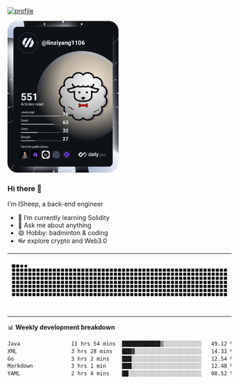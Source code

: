 [![profile](https://user-images.githubusercontent.com/54968314/208005045-e4b42f3b-833d-4242-bfcc-e764865553a2.svg)](https://www.calligrapher.ai/)

<a href="https://app.daily.dev/linziyang1106"><img src="/devcard.png" width="250" alt="ISheep's Dev Card"/></a>

### Hi there 🐏

I'm ISheep, a back-end engineer

- 🔭 I’m currently learning Solidity
- 💬 Ask me about anything
- 😄 Hobby: badminton & coding
- 👓 explore crypto and Web3.0

-------

![](https://raw.githubusercontent.com/ISheepp/ISheepp/output/github-contribution-grid-snake.svg)

-------

📊 **Weekly development breakdown**
<!--START_SECTION:waka-->

```txt
Java                11 hrs 54 mins  ████████████▒░░░░░░░░░░░░   49.12 %
XML                 3 hrs 28 mins   ███▓░░░░░░░░░░░░░░░░░░░░░   14.33 %
Go                  3 hrs 2 mins    ███░░░░░░░░░░░░░░░░░░░░░░   12.54 %
Markdown            3 hrs 1 min     ███░░░░░░░░░░░░░░░░░░░░░░   12.48 %
YAML                2 hrs 4 mins    ██░░░░░░░░░░░░░░░░░░░░░░░   08.52 %
```

<!--END_SECTION:waka-->
